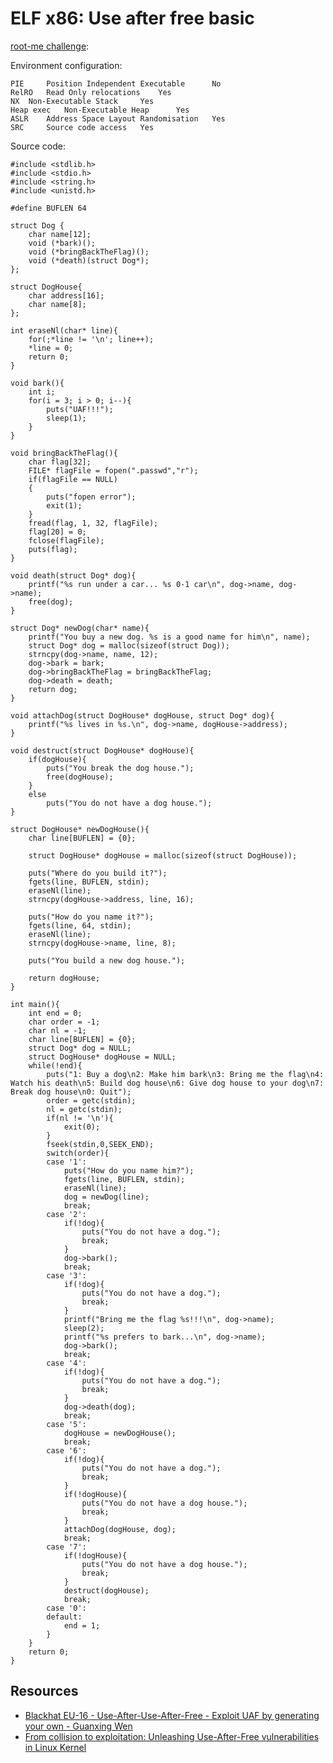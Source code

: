 # ELF x86: Use after free basic

[root-me challenge](https://www.root-me.org/en/Challenges/App-System/ELF-x86-Use-After-Free-basic):

Environment configuration:

```text
PIE 	Position Independent Executable 	 No 
RelRO 	Read Only relocations 	 Yes 
NX 	Non-Executable Stack 	 Yes 
Heap exec 	Non-Executable Heap 	 Yes 
ASLR 	Address Space Layout Randomisation 	 Yes 
SRC 	Source code access 	 Yes 
```

Source code:

```text
#include <stdlib.h>
#include <stdio.h>
#include <string.h>
#include <unistd.h>
 
#define BUFLEN 64
 
struct Dog {
    char name[12];
    void (*bark)();
    void (*bringBackTheFlag)();
    void (*death)(struct Dog*);
};
 
struct DogHouse{
    char address[16];
    char name[8];
};
 
int eraseNl(char* line){
    for(;*line != '\n'; line++);
    *line = 0;
    return 0;
}
 
void bark(){
    int i;
    for(i = 3; i > 0; i--){
        puts("UAF!!!");
        sleep(1);
    }
}
 
void bringBackTheFlag(){
    char flag[32];
    FILE* flagFile = fopen(".passwd","r");
    if(flagFile == NULL)
    {
        puts("fopen error");
        exit(1);
    }
    fread(flag, 1, 32, flagFile);
    flag[20] = 0;
    fclose(flagFile);
    puts(flag);
}
 
void death(struct Dog* dog){
    printf("%s run under a car... %s 0-1 car\n", dog->name, dog->name);
    free(dog);
}
 
struct Dog* newDog(char* name){
    printf("You buy a new dog. %s is a good name for him\n", name);
    struct Dog* dog = malloc(sizeof(struct Dog));
    strncpy(dog->name, name, 12);
    dog->bark = bark;
    dog->bringBackTheFlag = bringBackTheFlag;
    dog->death = death;
    return dog;
}
 
void attachDog(struct DogHouse* dogHouse, struct Dog* dog){
    printf("%s lives in %s.\n", dog->name, dogHouse->address);
}
 
void destruct(struct DogHouse* dogHouse){
    if(dogHouse){
        puts("You break the dog house.");
        free(dogHouse);
    }
    else
        puts("You do not have a dog house.");
}
 
struct DogHouse* newDogHouse(){
    char line[BUFLEN] = {0};
   
    struct DogHouse* dogHouse = malloc(sizeof(struct DogHouse));
   
    puts("Where do you build it?");
    fgets(line, BUFLEN, stdin);
    eraseNl(line);
    strncpy(dogHouse->address, line, 16);
   
    puts("How do you name it?");
    fgets(line, 64, stdin);
    eraseNl(line);
    strncpy(dogHouse->name, line, 8);
   
    puts("You build a new dog house.");
   
    return dogHouse;
}
 
int main(){
    int end = 0;
    char order = -1;
    char nl = -1;
    char line[BUFLEN] = {0};
    struct Dog* dog = NULL;
    struct DogHouse* dogHouse = NULL;
    while(!end){
        puts("1: Buy a dog\n2: Make him bark\n3: Bring me the flag\n4: Watch his death\n5: Build dog house\n6: Give dog house to your dog\n7: Break dog house\n0: Quit");
        order = getc(stdin);
        nl = getc(stdin);
        if(nl != '\n'){
            exit(0);
        }
        fseek(stdin,0,SEEK_END);
        switch(order){
        case '1':
            puts("How do you name him?");
            fgets(line, BUFLEN, stdin);
            eraseNl(line);
            dog = newDog(line);
            break;
        case '2':
            if(!dog){
                puts("You do not have a dog.");
                break;
            }
            dog->bark();
            break;
        case '3':
            if(!dog){
                puts("You do not have a dog.");
                break;
            }
            printf("Bring me the flag %s!!!\n", dog->name);
            sleep(2);
            printf("%s prefers to bark...\n", dog->name);
            dog->bark();
            break;
        case '4':
            if(!dog){
                puts("You do not have a dog.");
                break;
            }
            dog->death(dog);
            break;
        case '5':
            dogHouse = newDogHouse();
            break;
        case '6':
            if(!dog){
                puts("You do not have a dog.");
                break;
            }
            if(!dogHouse){
                puts("You do not have a dog house.");
                break;
            }
            attachDog(dogHouse, dog);
            break;
        case '7':
            if(!dogHouse){
                puts("You do not have a dog house.");
                break;
            }
            destruct(dogHouse);
            break;
        case '0':
        default:
            end = 1;
        }
    }
    return 0;
}
```

## Resources

* [Blackhat EU-16 - Use-After-Use-After-Free - Exploit UAF by generating your own - Guanxing Wen](https://repository.root-me.org/Exploitation%20-%20Syst%C3%A8me/EN%20-%20Blackhat%20EU-16%20-%20Use-After-Use-After-Free%20-%20Exploit%20UAF%20by%20generating%20your%20own%20-%20Guanxing%20Wen.pdf)
* [From collision to exploitation: Unleashing Use-After-Free vulnerabilities in Linux Kernel](https://repository.root-me.org/Exploitation%20-%20Syst%C3%A8me/Unix/EN%20-%20From%20collision%20to%20exploitation:%20Unleashing%20Use-After-Free%20vulnerabilities%20in%20Linux%20Kernel.pdf)